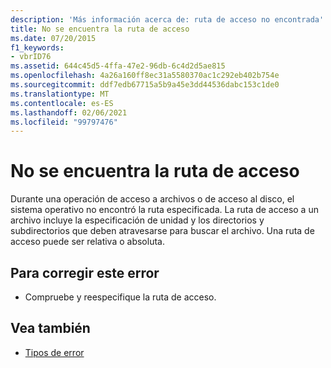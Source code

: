 ```yaml
---
description: 'Más información acerca de: ruta de acceso no encontrada'
title: No se encuentra la ruta de acceso
ms.date: 07/20/2015
f1_keywords:
- vbrID76
ms.assetid: 644c45d5-4ffa-47e2-96db-6c4d2d5ae815
ms.openlocfilehash: 4a26a160ff8ec31a5580370ac1c292eb402b754e
ms.sourcegitcommit: ddf7edb67715a5b9a45e3dd44536dabc153c1de0
ms.translationtype: MT
ms.contentlocale: es-ES
ms.lasthandoff: 02/06/2021
ms.locfileid: "99797476"
---
```

# <a name="path-not-found"></a>No se encuentra la ruta de acceso

Durante una operación de acceso a archivos o de acceso al disco, el sistema operativo no encontró la ruta especificada. La ruta de acceso a un archivo incluye la especificación de unidad y los directorios y subdirectorios que deben atravesarse para buscar el archivo. Una ruta de acceso puede ser relativa o absoluta.  
  
## <a name="to-correct-this-error"></a>Para corregir este error  
  
- Compruebe y reespecifique la ruta de acceso.  
  
## <a name="see-also"></a>Vea también

- [Tipos de error](../../programming-guide/language-features/error-types.md)

